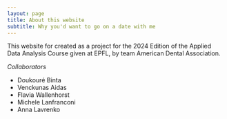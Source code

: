 ```yaml
---
layout: page
title: About this website
subtitle: Why you'd want to go on a date with me
---
```


This website for created as a project for the 2024 Edition of the Applied Data Analysis Course given at EPFL, by team American Dental Association.

*Collaborators*
* Doukouré Binta
* Venckunas Aidas
* Flavia Wallenhorst
* Michele Lanfranconi
* Anna Lavrenko
